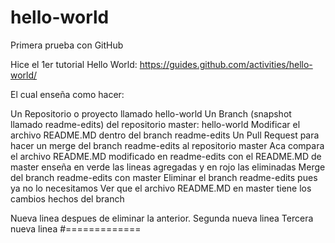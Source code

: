 # hello-world
Primera prueba con GitHub

Hice el 1er tutorial Hello World:
  https://guides.github.com/activities/hello-world/

El cual enseña como hacer:

  Un Repositorio o proyecto llamado hello-world
  Un Branch (snapshot llamado readme-edits) del repositorio master: hello-world 
  Modificar el archivo README.MD dentro del branch readme-edits
  Un Pull Request para hacer un merge del branch readme-edits al repositorio master
    Aca compara el archivo README.MD modificado en readme-edits con el README.MD de master
    enseña en verde las lineas agregadas y en rojo las eliminadas
  Merge del branch readme-edits con master
  Eliminar el branch readme-edits pues ya no lo necesitamos
  Ver que el archivo README.MD en master tiene los cambios hechos del branch
  
Nueva linea despues de eliminar la anterior.
Segunda nueva linea
Tercera nueva linea
#=============
